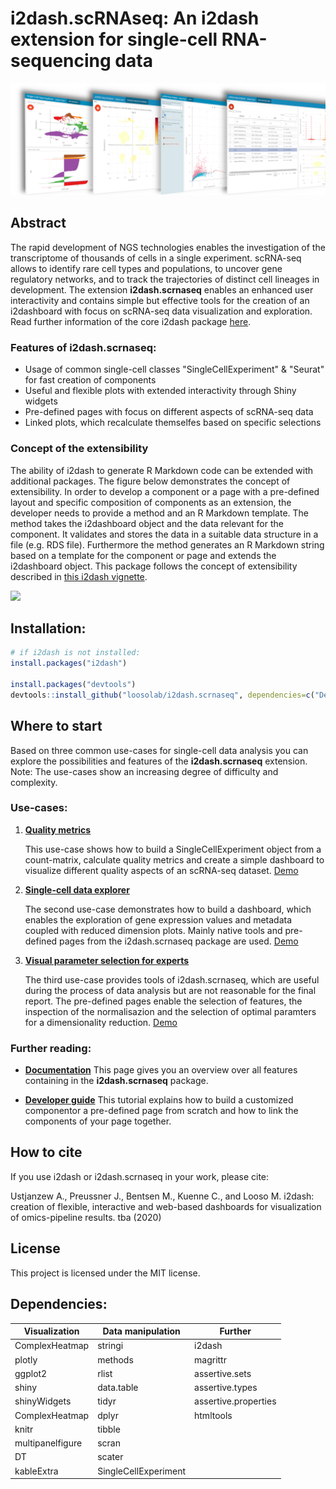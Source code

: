 # **i2dash.scRNAseq**: An i2dash extension for single-cell RNA-sequencing data

![](man/figures/i2dash_header.png)

## Abstract

The rapid development of NGS technologies enables the investigation of the transcriptome of thousands of cells in a single experiment. scRNA-seq allows to identify rare cell types and populations, to uncover gene regulatory networks, and to track the trajectories of distinct cell lineages in development. The extension **i2dash.scrnaseq** enables an enhanced user interactivity and contains simple but effective tools for the creation of an i2dashboard with focus on scRNA-seq data visualization and exploration. Read further information of the core i2dash package [here](https://loosolab.github.io/i2dash/).

### Features of **i2dash.scrnaseq**:

- Usage of common single-cell classes "SingleCellExperiment" & "Seurat" for fast creation of components
- Useful and flexible plots with extended interactivity through Shiny widgets
- Pre-defined pages with focus on different aspects of scRNA-seq data
- Linked plots, which recalculate themselfes based on specific selections

### Concept of the extensibility

The ability of i2dash to generate R Markdown code can be extended with additional packages. The figure below demonstrates the concept of extensibility. In order to develop a component or a page with a pre-defined layout and specific composition of components as an extension, the developer needs to provide a method and an R Markdown template. The method takes the i2dashboard object and the data relevant for the component. It validates and stores the data in a suitable data structure in a file (e.g. RDS file). Furthermore the method generates an R Markdown string based on a template for the component or page and extends the i2dashboard object. This package follows the concept of extensibility described in [this i2dash vignette](https://loosolab.github.io/i2dash/articles/i2dash-extension.html). 

![](https://gitlab.gwdg.de/loosolab/software/i2dash/-/raw/master/vignettes/images/concept1.png)


## Installation:

```r
# if i2dash is not installed:
install.packages("i2dash")

install.packages("devtools")
devtools::install_github("loosolab/i2dash.scrnaseq", dependencies=c("Depends", "Imports", "LinkingTo"))
```

## Where to start

Based on three common use-cases for single-cell data analysis you can explore the possibilities and features of the **i2dash.scrnaseq** extension. Note: The use-cases show an increasing degree of difficulty and complexity.

### Use-cases:

1. [**Quality metrics**](articles/Quality_metrics.html)

   This use-case shows how to build a SingleCellExperiment object from a count-matrix, calculate quality metrics and create a simple dashboard to visualize different quality aspects of an scRNA-seq dataset. [Demo](https://mpibn.paper.ingress.rancher.computational.bio/use-case-1/i2dash/)

2. [**Single-cell data explorer**](articles/sc_data_explorer.html)

   The second use-case demonstrates how to build a dashboard, which enables the exploration of gene expression values and metadata coupled with reduced dimension plots. Mainly native tools and pre-defined pages from the i2dash.scrnaseq package are used. [Demo](https://mpibn.paper.ingress.rancher.computational.bio/use-case-2/i2dash/)

3. [**Visual parameter selection for experts**](articles/vis_parameter_selection.html)

   The third use-case provides tools of i2dash.scrnaseq, which are useful during the process of data analysis but are not reasonable for the final report. The pre-defined pages enable the selection of features, the inspection of the normalisazion and the selection of optimal paramters for a dimensionality reduction. [Demo](https://mpibn.paper.ingress.rancher.computational.bio/use-case-3/i2dash/)

### Further reading:

- [**Documentation**](articles/Documentation.html) This page gives you an overview over all features containing in the **i2dash.scrnaseq** package.

- [**Developer guide**](articles/Developer_guide.html) This tutorial explains how to build a customized componentor a pre-defined page from scratch and how to link the components of your page together.

## How to cite
If you use i2dash or i2dash.scrnaseq in your work, please cite:

Ustjanzew A., Preussner J., Bentsen M., Kuenne C., and Looso M. i2dash: creation of flexible, interactive and web-based dashboards for visualization of omics-pipeline results. tba (2020)

## License
This project is licensed under the MIT license.


## Dependencies:
| Visualization  |  Data manipulation | Further  |
|---|---|---|
| ComplexHeatmap    | stringi  | i2dash  |
| plotly            | methods  | magrittr  |
| ggplot2           | rlist  | assertive.sets  |
| shiny             | data.table  | assertive.types  |
| shinyWidgets      | tidyr  | assertive.properties  |
| ComplexHeatmap    | dplyr  | htmltools  |
| knitr             | tibble  |   |
| multipanelfigure  | scran  |   |
| DT                | scater  |   |
| kableExtra        | SingleCellExperiment  |   |
